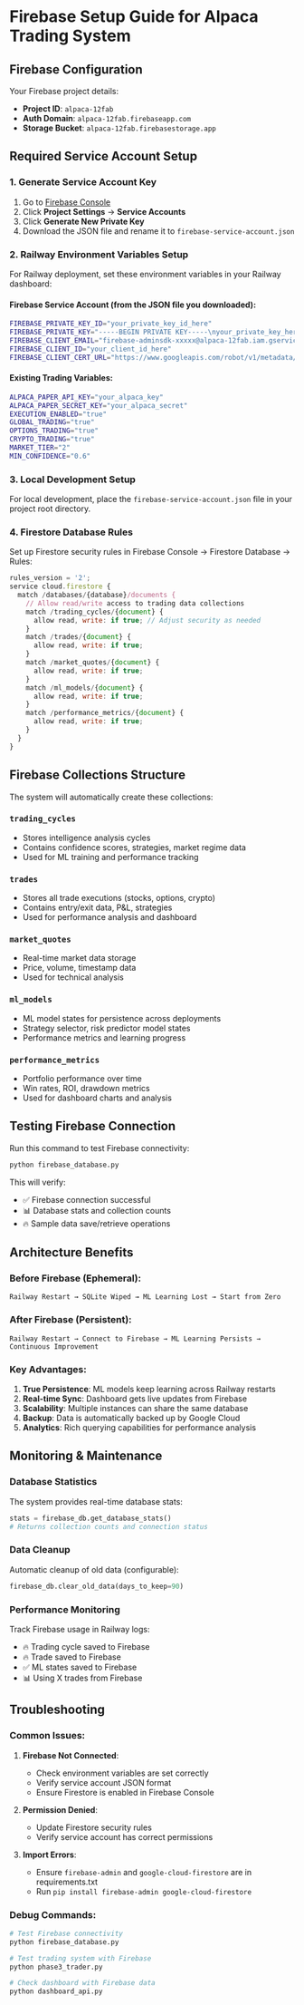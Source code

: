 # Firebase Setup Guide for Alpaca Trading System

## Firebase Configuration

Your Firebase project details:
- **Project ID**: `alpaca-12fab`
- **Auth Domain**: `alpaca-12fab.firebaseapp.com`
- **Storage Bucket**: `alpaca-12fab.firebasestorage.app`

## Required Service Account Setup

### 1. Generate Service Account Key

1. Go to [Firebase Console](https://console.firebase.google.com/project/alpaca-12fab)
2. Click **Project Settings** → **Service Accounts**
3. Click **Generate New Private Key**
4. Download the JSON file and rename it to `firebase-service-account.json`

### 2. Railway Environment Variables Setup

For Railway deployment, set these environment variables in your Railway dashboard:

#### Firebase Service Account (from the JSON file you downloaded):

```bash
FIREBASE_PRIVATE_KEY_ID="your_private_key_id_here"
FIREBASE_PRIVATE_KEY="-----BEGIN PRIVATE KEY-----\nyour_private_key_here\n-----END PRIVATE KEY-----"
FIREBASE_CLIENT_EMAIL="firebase-adminsdk-xxxxx@alpaca-12fab.iam.gserviceaccount.com"
FIREBASE_CLIENT_ID="your_client_id_here"
FIREBASE_CLIENT_CERT_URL="https://www.googleapis.com/robot/v1/metadata/x509/firebase-adminsdk-xxxxx%40alpaca-12fab.iam.gserviceaccount.com"
```

#### Existing Trading Variables:
```bash
ALPACA_PAPER_API_KEY="your_alpaca_key"
ALPACA_PAPER_SECRET_KEY="your_alpaca_secret"
EXECUTION_ENABLED="true"
GLOBAL_TRADING="true"
OPTIONS_TRADING="true"
CRYPTO_TRADING="true"
MARKET_TIER="2"
MIN_CONFIDENCE="0.6"
```

### 3. Local Development Setup

For local development, place the `firebase-service-account.json` file in your project root directory.

### 4. Firestore Database Rules

Set up Firestore security rules in Firebase Console → Firestore Database → Rules:

```javascript
rules_version = '2';
service cloud.firestore {
  match /databases/{database}/documents {
    // Allow read/write access to trading data collections
    match /trading_cycles/{document} {
      allow read, write: if true; // Adjust security as needed
    }
    match /trades/{document} {
      allow read, write: if true;
    }
    match /market_quotes/{document} {
      allow read, write: if true;
    }
    match /ml_models/{document} {
      allow read, write: if true;
    }
    match /performance_metrics/{document} {
      allow read, write: if true;
    }
  }
}
```

## Firebase Collections Structure

The system will automatically create these collections:

### `trading_cycles`
- Stores intelligence analysis cycles
- Contains confidence scores, strategies, market regime data
- Used for ML training and performance tracking

### `trades`
- Stores all trade executions (stocks, options, crypto)
- Contains entry/exit data, P&L, strategies
- Used for performance analysis and dashboard

### `market_quotes`
- Real-time market data storage
- Price, volume, timestamp data
- Used for technical analysis

### `ml_models`
- ML model states for persistence across deployments
- Strategy selector, risk predictor model states
- Performance metrics and learning progress

### `performance_metrics`
- Portfolio performance over time
- Win rates, ROI, drawdown metrics
- Used for dashboard charts and analysis

## Testing Firebase Connection

Run this command to test Firebase connectivity:

```bash
python firebase_database.py
```

This will verify:
- ✅ Firebase connection successful
- 📊 Database stats and collection counts
- 🔥 Sample data save/retrieve operations

## Architecture Benefits

### Before Firebase (Ephemeral):
```
Railway Restart → SQLite Wiped → ML Learning Lost → Start from Zero
```

### After Firebase (Persistent):
```
Railway Restart → Connect to Firebase → ML Learning Persists → Continuous Improvement
```

### Key Advantages:
1. **True Persistence**: ML models keep learning across Railway restarts
2. **Real-time Sync**: Dashboard gets live updates from Firebase
3. **Scalability**: Multiple instances can share the same database
4. **Backup**: Data is automatically backed up by Google Cloud
5. **Analytics**: Rich querying capabilities for performance analysis

## Monitoring & Maintenance

### Database Statistics
The system provides real-time database stats:
```python
stats = firebase_db.get_database_stats()
# Returns collection counts and connection status
```

### Data Cleanup
Automatic cleanup of old data (configurable):
```python
firebase_db.clear_old_data(days_to_keep=90)
```

### Performance Monitoring
Track Firebase usage in Railway logs:
- 🔥 Trading cycle saved to Firebase
- 🔥 Trade saved to Firebase 
- ✅ ML states saved to Firebase
- 📊 Using X trades from Firebase

## Troubleshooting

### Common Issues:

1. **Firebase Not Connected**:
   - Check environment variables are set correctly
   - Verify service account JSON format
   - Ensure Firestore is enabled in Firebase Console

2. **Permission Denied**:
   - Update Firestore security rules
   - Verify service account has correct permissions

3. **Import Errors**:
   - Ensure `firebase-admin` and `google-cloud-firestore` are in requirements.txt
   - Run `pip install firebase-admin google-cloud-firestore`

### Debug Commands:
```bash
# Test Firebase connectivity
python firebase_database.py

# Test trading system with Firebase
python phase3_trader.py

# Check dashboard with Firebase data
python dashboard_api.py
```